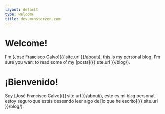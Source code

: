 ```yaml
---
layout: default
type: welcome
title: dev.monsterzen.com
---
```


# Welcome!

I'm [José Francisco Calvo]({{ site.url }}/about/), this is my personal blog, I'm sure you want to read some of my [posts]({{ site.url }}/blog/).

# ¡Bienvenido! 

Soy [José Francisco Calvo]({{ site.url }}/about/), este es mi blog personal, estoy seguro que estás deseando leer algo de [lo que he escrito]({{ site.url }}/blog/).
